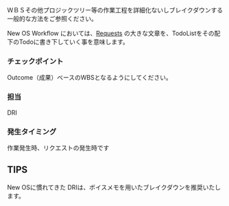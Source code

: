 ＷＢＳその他プロジックツリー等の作業工程を詳細化ないしブレイクダウンする一般的な方法をご参照ください。

New OS Workflow においては、[Requests](/Workflow/Models/Requests.md) の大きな文章を、TodoListをその配下のTodoに書き下していく事を意味します。

### チェックポイント
Outcome（成果）ベースのWBSとなるようにしてください。
### 担当
DRI
### 発生タイミング
作業発生時、リクエストの発生時です

TIPS
-----------------------------------------------------------------
New OSに慣れてきた DRIは、ボイスメモを用いたブレイクダウンを推奨いたします。